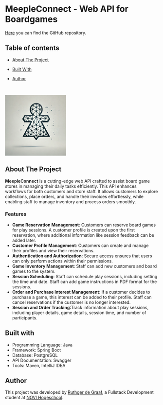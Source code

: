 # MeepleConnect - Web API for Boardgames

[Here](https://github.com/RuthgerdeGraaf/MeepleConnect) you can find the GitHub repository.

## Table of contents

- [About The Project](#about-the-project)
- [Built With](#built-with)
- [Author](#author)

  <br>

<img src="src/main/resources/assets/mcLogo.png" alt="MeepleConnect Logo" width="200"/>


## About The Project

**MeepleConnect**   is a cutting-edge web API crafted to assist board game stores in managing their daily tasks efficiently. 
This API enhances workflows for both customers and store staff. It allows customers to explore collections, place orders, 
and handle their invoices effortlessly, while enabling staff to manage inventory and process orders smoothly.


### Features
- **Game Reservation Management**: Customers can reserve board games for play sessions. A customer profile is created upon the first reservation, where 
additional information like session feedback can be added later.
- **Customer Profile Management**: Customers can create and manage their profiles and view their reservations.
- **Authentication and Authorization**: Secure access ensures that users can only perform actions within their permissions.
- **Game Inventory Management**: Staff can add new customers and board games to the system.
- **Session Scheduling**: Staff can schedule play sessions, including setting the time and date. Staff can add game instructions in PDF format for the sessions.
- **Order and Purchase Interest Management**: If a customer decides to purchase a game, this interest can be added to their profile.
Staff can cancel reservations if the customer is no longer interested.
- **Session and Order Tracking**:Track information about play sessions, including player details, game details, session time, and number of participants.

## Built with
- Programming Language: Java
- Framework: Spring Boot
- Database: PostgreSQL
- API Documentation: Swagger
- Tools: Maven, IntelliJ IDEA


## Author
This project was developed by [Ruthger de Graaf](https://github.com/RuthgerdeGraaf), a Fullstack Development student
at [NOVI Hogeschool](https://www.novi.nl/).